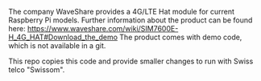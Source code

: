 The company WaveShare provides a 4G/LTE Hat module for current Raspberry Pi models.
Further information about the product can be found here: https://www.waveshare.com/wiki/SIM7600E-H_4G_HAT#Download_the_demo
The product comes with demo code, which is not available in a git.

This repo copies this code and provide smaller changes to run with Swiss telco "Swissom".
